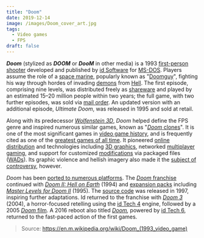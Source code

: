 ```yaml
---
title: "Doom"
date: 2019-12-14
image: /images/Doom_cover_art.jpg
tags:
  - Video games
  - FPS
draft: false
---
```


***Doom*** (stylized as ***DOOM*** or ***DooM*** in other media) is a 1993 [first-person shooter](https://en.m.wikipedia.org/wiki/First-person_shooter) developed and published by [id Software](https://en.m.wikipedia.org/wiki/Id_Software) for [MS-DOS](https://en.m.wikipedia.org/wiki/MS-DOS). Players assume the role of a [space marine](https://en.m.wikipedia.org/wiki/Space_marine), popularly known as "[Doomguy](https://en.m.wikipedia.org/wiki/Doomguy)", fighting his way through hordes of invading [demons](https://en.m.wikipedia.org/wiki/Demon) from [Hell](https://en.m.wikipedia.org/wiki/Hell). The first episode, comprising nine levels, was distributed freely as [shareware](https://en.m.wikipedia.org/wiki/Shareware) and played by an estimated 15–20 million people within two years; the full game, with two further episodes, was sold via [mail order](https://en.m.wikipedia.org/wiki/Mail_order). An updated version with an additional episode, *Ultimate Doom*, was released in 1995 and sold at retail.
<!-- excerpt -->
Along with its predecessor *[Wolfenstein 3D](https://en.m.wikipedia.org/wiki/Wolfenstein_3D)*, *Doom* helped define the FPS genre and inspired numerous similar games, known as "[*Doom* clones](https://en.m.wikipedia.org/wiki/Doom_clone)". It is one of the most significant games in [video game history](https://en.m.wikipedia.org/wiki/Video_game_history), and is frequently cited as one of the [greatest games of all time](https://en.m.wikipedia.org/wiki/Greatest_video_games_of_all_time). It pioneered [online distribution](https://en.m.wikipedia.org/wiki/Online_distribution) and technologies including [3D graphics](https://en.m.wikipedia.org/wiki/3D_computer_graphics), networked [multiplayer gaming](https://en.m.wikipedia.org/wiki/Multiplayer_video_game), and support for customized [modifications](https://en.m.wikipedia.org/wiki/Modification_(video_game)) via packaged files ([WADs](https://en.m.wikipedia.org/wiki/Doom_WAD)). Its graphic violence and hellish imagery also made it the [subject of controversy](https://en.m.wikipedia.org/wiki/Video_game_controversy), however.

*Doom* has been [ported to numerous platforms](https://en.m.wikipedia.org/wiki/Official_versions_of_Doom). The [*Doom* franchise](https://en.m.wikipedia.org/wiki/Doom_(franchise)) continued with *[Doom II: Hell on Earth](https://en.m.wikipedia.org/wiki/Doom_II:_Hell_on_Earth)* (1994) and [expansion packs](https://en.m.wikipedia.org/wiki/Expansion_pack) including *[Master Levels for Doom II](https://en.m.wikipedia.org/wiki/Master_Levels_for_Doom_II)* (1995). The [source code](https://en.m.wikipedia.org/wiki/Source_code) was released in 1997, inspiring further adaptations. Id returned to the franchise with *[Doom 3](https://en.m.wikipedia.org/wiki/Doom_3)* (2004), a horror-focused retelling using the [id Tech 4](https://en.m.wikipedia.org/wiki/Id_Tech_4) engine, followed by a 2005 [*Doom* film](https://en.m.wikipedia.org/wiki/Doom_(film)). A 2016 reboot also titled *[Doom](https://en.m.wikipedia.org/wiki/Doom_(2016_video_game)),* powered by [id Tech 6](https://en.m.wikipedia.org/wiki/Id_Tech_6), returned to the fast-paced action of the first games.

> Source: https://en.m.wikipedia.org/wiki/Doom_(1993_video_game)
